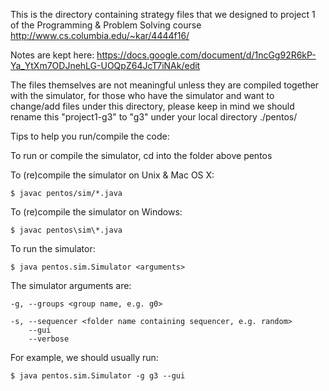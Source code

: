 This is the directory containing strategy files that we designed to project 1 of the Programming & Problem Solving course http://www.cs.columbia.edu/~kar/4444f16/

Notes are kept here: https://docs.google.com/document/d/1ncGg92R6kP-Ya_YtXm7ODJnehLG-UOQpZ64JcT7iNAk/edit

The files themselves are not meaningful unless they are compiled together with the simulator, for those who have the simulator and want to change/add files under this directory, please keep in mind we should rename this "project1-g3" to "g3" under your local directory ./pentos/

Tips to help you run/compile the code:

To run or compile the simulator, cd into the folder above pentos

To (re)compile the simulator on Unix & Mac OS X:   

    $ javac pentos/sim/*.java

To (re)compile the simulator on Windows:          

    $ javac pentos\sim\*.java

To run the simulator:  

    $ java pentos.sim.Simulator <arguments>
    
The simulator arguments are:
    
    -g, --groups <group name, e.g. g0>
    
    -s, --sequencer <folder name containing sequencer, e.g. random>
        --gui
        --verbose
        
For example, we should usually run: 

    $ java pentos.sim.Simulator -g g3 --gui
